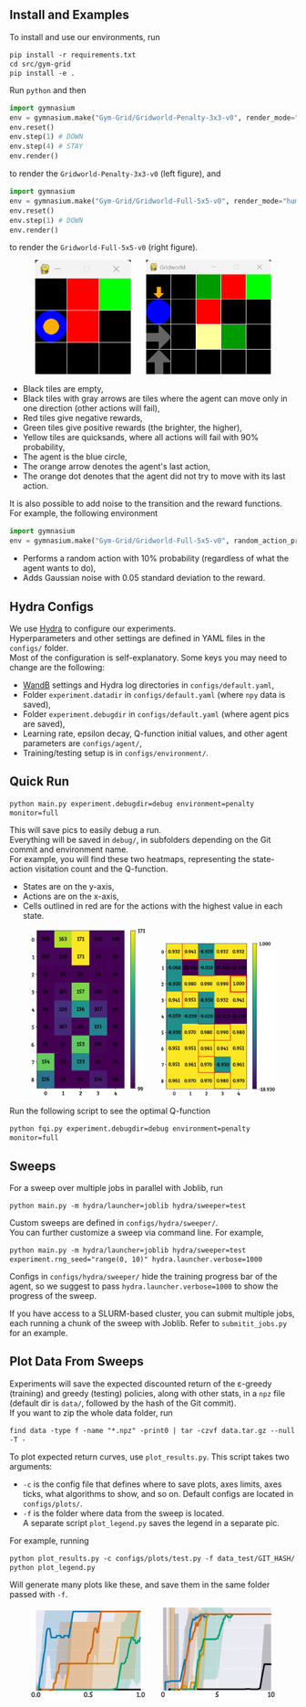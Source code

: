 ## Install and Examples

To install and use our environments, run
```
pip install -r requirements.txt
cd src/gym-grid
pip install -e .
```

Run `python` and then
```python
import gymnasium
env = gymnasium.make("Gym-Grid/Gridworld-Penalty-3x3-v0", render_mode="human")
env.reset()
env.step(1) # DOWN
env.step(4) # STAY
env.render()
```

to render the `Gridworld-Penalty-3x3-v0` (left figure), and
```python
import gymnasium
env = gymnasium.make("Gym-Grid/Gridworld-Full-5x5-v0", render_mode="human")
env.reset()
env.step(1) # DOWN
env.render()
```

to render the `Gridworld-Full-5x5-v0` (right figure).

<p align="center">
  <img src="figures/gridworld_penalty_3x3.png" height=200 alt="Gridworld Penalty"> &nbsp;&nbsp;&nbsp;&nbsp;&nbsp;
  <img src="figures/gridworld_full_5x5.png" height=200 alt="Gridworld Full">
</p>

- Black tiles are empty,
- Black tiles with gray arrows are tiles where the agent can move only in one direction (other actions will fail),
- Red tiles give negative rewards,
- Green tiles give positive rewards (the brighter, the higher),
- Yellow tiles are quicksands, where all actions will fail with 90% probability,
- The agent is the blue circle,
- The orange arrow denotes the agent's last action,
- The orange dot denotes that the agent did not try to move with its last action.

It is also possible to add noise to the transition and the reward functions.
For example, the following environment
```python
import gymnasium
env = gymnasium.make("Gym-Grid/Gridworld-Full-5x5-v0", random_action_prob=0.1, reward_noise_std=0.05)
```
- Performs a random action with 10% probability (regardless of what the agent wants to do),
- Adds Gaussian noise with 0.05 standard deviation to the reward.


## Hydra Configs
We use [Hydra](https://hydra.cc/docs/intro/) to configure our experiments.  
Hyperparameters and other settings are defined in YAML files in the `configs/` folder.  
Most of the configuration is self-explanatory. Some keys you may need to change are the following:
- [WandB](https://wandb.ai/site) settings and Hydra log directories in `configs/default.yaml`,
- Folder `experiment.datadir` in `configs/default.yaml` (where `npy` data is saved),
- Folder `experiment.debugdir` in `configs/default.yaml` (where agent pics are saved),
- Learning rate, epsilon decay, Q-function initial values, and other agent parameters are `configs/agent/`,
- Training/testing setup is in `configs/environment/`.


## Quick Run
```
python main.py experiment.debugdir=debug environment=penalty monitor=full
```

This will save pics to easily debug a run.  
Everything will be saved in `debug/`, in subfolders depending on the Git commit and environment name.  
For example, you will find these two heatmaps, representing the state-action visitation count and the
Q-function.
- States are on the y-axis,
- Actions are on the x-axis,
- Cells outlined in red are for the actions with the highest value in each state.

<p align="center">
  <img src="figures/counts_visit.png" width=200 alt="Visit Count"> &nbsp;&nbsp;&nbsp;&nbsp;&nbsp;
  <img src="figures/q_function.png" width=200 alt="Q-Function">
</p>

Run the following script to see the optimal Q-function
```
python fqi.py experiment.debugdir=debug environment=penalty monitor=full
```


## Sweeps
For a sweep over multiple jobs in parallel with Joblib, run
```
python main.py -m hydra/launcher=joblib hydra/sweeper=test
```
Custom sweeps are defined in `configs/hydra/sweeper/`.  
You can further customize a sweep via command line. For example,
```
python main.py -m hydra/launcher=joblib hydra/sweeper=test experiment.rng_seed="range(0, 10)" hydra.launcher.verbose=1000
```
Configs in `configs/hydra/sweeper/` hide the training progress bar of the agent, so we
suggest to pass `hydra.launcher.verbose=1000` to show the progress of the sweep.

If you have access to a SLURM-based cluster, you can submit multiple jobs,
each running a chunk of the sweep with Joblib. Refer to `submitit_jobs.py` for an example.


## Plot Data From Sweeps
Experiments will save the expected discounted return of the ε-greedy (training)
and greedy (testing) policies, along with other stats, in a `npz` file
(default dir is `data/`, followed by the hash of the Git commit).  
If you want to zip the whole data folder, run
```
find data -type f -name "*.npz" -print0 | tar -czvf data.tar.gz --null -T -
```

To plot expected return curves, use `plot_results.py`. This script takes two arguments:
- `-c` is the config file that defines where to save plots, axes limits, axes ticks,
  what algorithms to show, and so on. Default configs are located in `configs/plots/`.
- `-f` is the folder where data from the sweep is located.  
A separate script `plot_legend.py` saves the legend in a separate pic.

For example, running
```
python plot_results.py -c configs/plots/test.py -f data_test/GIT_HASH/
python plot_legend.py
```
Will generate many plots like these, and save them in the same folder passed with `-f`.

<p align="center">
  <img src="figures/iGym-Grid_Gridworld-Empty-2x2-v0_iStatelessBinaryMonitor_.png" width=200 alt="Ex. 1"> &nbsp;&nbsp;&nbsp;&nbsp;&nbsp;
  <img src="figures/iGym-Grid_Gridworld-Quicksand-Distract-4x4-v0_iRandomNonZeroMonitor_.png" width=200 alt="Ex. 2">
</p>
